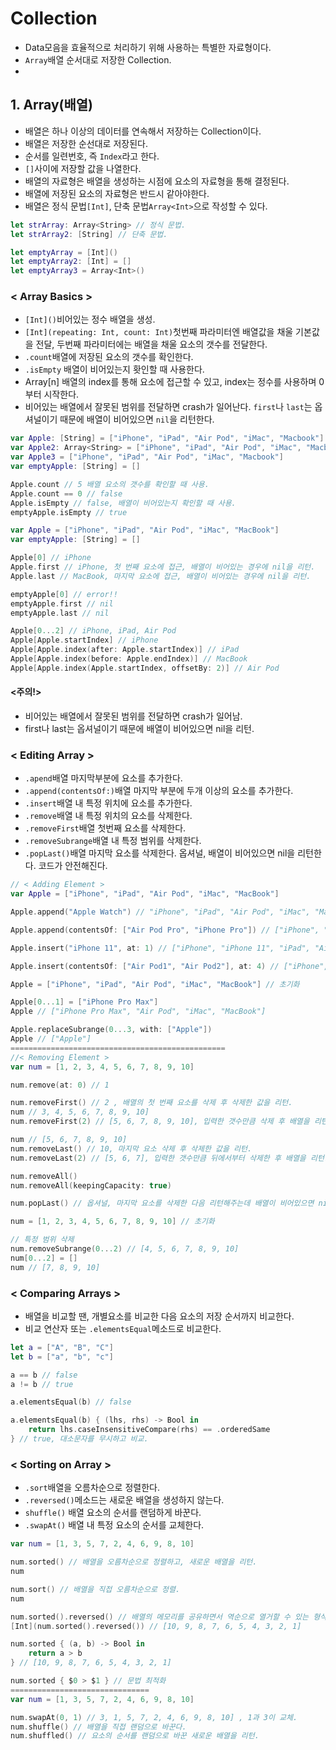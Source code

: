 # Collection
* Data모음을 효율적으로 처리하기 위해 사용하는 특별한 자료형이다.
* `Array`배열 순서대로 저장한 Collection.
* 
## 1. Array(배열)
* 배열은 하나 이상의 데이터를 연속해서 저장하는 Collection이다.
* 배열은 저장한 순선대로 저장된다.
* 순서를 일련번호, 즉 `Index`라고 한다.
* `[]`사이에 저장할 값을 나열한다.
* 배열의 자료형은 배열을 생성하는 시점에 요소의 자료형을 통해 결정된다.
* 배열에 저장된 요소의 자료형은 반드시 같아야한다.
* 배열은 정식 문법`[Int]`, 단축 문법`Array<Int>`으로 작성할 수 있다.
```swift
let strArray: Array<String> // 정식 문법.
let strArray2: [String] // 단축 문법.

let emptyArray = [Int]()
let emptyArray2: [Int] = []
let emptyArray3 = Array<Int>()
```

### < Array Basics >
* `[Int]()`비어있는 정수 배열을 생성.
* `[Int](repeating: Int, count: Int)`첫번째 파라미터엔 배열값을 채울 기본값을 전달, 두번째 파라미터에는 배열을 채울 요소의 갯수를 전달한다.
* `.count`배열에 저장된 요소의 갯수를 확인한다.
* `.isEmpty` 배열이 비어있는지 홧인할 때 사용한다.
* Array[n] 배열의 index를 통해 요소에 접근할 수 있고, index는 정수를 사용하며 0부터 시작한다.
* 비어있는 배열에서 잘못된 범위를 전달하면 crash가 일어난다. `first`나 `last`는 옵셔널이기 때문에 배열이 비어있으면 `nil`을 리턴한다.
```swift
var Apple: [String] = ["iPhone", "iPad", "Air Pod", "iMac", "Macbook"] // 단축 문법
var Apple2: Array<String> = ["iPhone", "iPad", "Air Pod", "iMac", "Macbook"] // 정식 문법
var Apple3 = ["iPhone", "iPad", "Air Pod", "iMac", "Macbook"]
var emptyApple: [String] = []

Apple.count // 5 배열 요소의 갯수를 확인할 때 사용.
Apple.count == 0 // false
Apple.isEmpty // false, 배열이 비어있는지 확인할 때 사용.
emptyApple.isEmpty // true
```

```swift
var Apple = ["iPhone", "iPad", "Air Pod", "iMac", "MacBook"]
var emptyApple: [String] = []

Apple[0] // iPhone
Apple.first // iPhone, 첫 번째 요소에 접근, 배열이 비어있는 경우에 nil을 리턴.
Apple.last // MacBook, 마지막 요소에 접근, 배열이 비어있는 경우에 nil을 리턴.

emptyApple[0] // error!!
emptyApple.first // nil
emptyApple.last // nil

Apple[0...2] // iPhone, iPad, Air Pod
Apple[Apple.startIndex] // iPhone
Apple[Apple.index(after: Apple.startIndex)] // iPad
Apple[Apple.index(before: Apple.endIndex)] // MacBook
Apple[Apple.index(Apple.startIndex, offsetBy: 2)] // Air Pod
```

#### <주의!>
* 비어있는 배열에서 잘못된 범위를 전달하면 crash가 일어남.
* first나 last는 옵셔널이기 때문에 배열이 비어있으면 nil을 리턴.

### < Editing Array >
* `.apend`배열 마지막부분에 요소를 추가한다.
* `.append(contentsOf:)`배열 마지막 부분에 두개 이상의 요소를 추가한다.
* `.insert`배열 내 특정 위치에 요소를 추가한다.
* `.remove`배열 내 특정 위치의 요소를 삭제한다.
* `.removeFirst`배열 첫번째 요소를 삭제한다.
* `.removeSubrange`배열 내 특정 범위를 삭제한다.
* `.popLast()`배열 마지막 요소를 삭제한다. 옵셔널, 배열이 비어있으면 nil을 리턴한다. 코드가 안전해진다.

```swift
// < Adding Element >
var Apple = ["iPhone", "iPad", "Air Pod", "iMac", "MacBook"]

Apple.append("Apple Watch") // "iPhone", "iPad", "Air Pod", "iMac", "MacBook", "Apple Watch"

Apple.append(contentsOf: ["Air Pod Pro", "iPhone Pro"]) // ["iPhone", "iPad", "Air Pod", "iMac", "MacBook", "Apple Watch", "Air Pod Pro", "iPhone Pro"]

Apple.insert("iPhone 11", at: 1) // ["iPhone", "iPhone 11", "iPad", "Air Pod", "iMac", "MacBook", "Apple Watch", "Air Pod Pro", "iPhone Pro"]

Apple.insert(contentsOf: ["Air Pod1", "Air Pod2"], at: 4) // ["iPhone", "iPhone 11", "iPad", "Air Pod", "Air Pod1", "Air Pod2", "iMac", "MacBook", "Apple Watch", "Air Pod Pro", "iPhone Pro"]

Apple = ["iPhone", "iPad", "Air Pod", "iMac", "MacBook"] // 초기화

Apple[0...1] = ["iPhone Pro Max"]
Apple // ["iPhone Pro Max", "Air Pod", "iMac", "MacBook"]

Apple.replaceSubrange(0...3, with: ["Apple"])
Apple // ["Apple"]
================================================
//< Removing Element >
var num = [1, 2, 3, 4, 5, 6, 7, 8, 9, 10]

num.remove(at: 0) // 1

num.removeFirst() // 2 , 배열의 첫 번째 요소를 삭제 후 삭제한 값을 리턴.
num // 3, 4, 5, 6, 7, 8, 9, 10]
num.removeFirst(2) // [5, 6, 7, 8, 9, 10], 입력한 갯수만큼 삭제 후 배열을 리턴.

num // [5, 6, 7, 8, 9, 10]
num.removeLast() // 10, 마지막 요소 삭제 후 삭제한 값을 리턴.
num.removeLast(2) // [5, 6, 7], 입력한 갯수만큼 뒤에서부터 삭제한 후 배열을 리턴.

num.removeAll()
num.removeAll(keepingCapacity: true)

num.popLast() // 옵셔널, 마지막 요소를 삭제한 다음 리턴해주는데 배열이 비어있으면 nil을 리턴.

num = [1, 2, 3, 4, 5, 6, 7, 8, 9, 10] // 초기화

// 특정 범위 삭제
num.removeSubrange(0...2) // [4, 5, 6, 7, 8, 9, 10]
num[0...2] = []
num // [7, 8, 9, 10]
```

### < Comparing Arrays >
* 배열을 비교할 땐, 개별요소를 비교한 다음 요소의 저장 순서까지 비교한다.
* 비교 연산자 또는 `.elementsEqual`메소드로 비교한다.

```swift
let a = ["A", "B", "C"]
let b = ["a", "b", "c"]

a == b // false
a != b // true

a.elementsEqual(b) // false

a.elementsEqual(b) { (lhs, rhs) -> Bool in
    return lhs.caseInsensitiveCompare(rhs) == .orderedSame
} // true, 대소문자를 무시하고 비교.

```

### < Sorting on Array >
* `.sort`배열을 오름차순으로 정렬한다.
* `.reversed()`메소드는 새로운 배열을 생성하지 않는다. 
* `shuffle()` 배열 요소의 순서를 랜덤하게 바꾼다.
* `.swapAt()` 배열 내 특정 요소의 순서를 교체한다.

```swift
var num = [1, 3, 5, 7, 2, 4, 6, 9, 8, 10]

num.sorted() // 배열을 오름차순으로 정렬하고, 새로운 배열을 리턴.
num

num.sort() // 배열을 직접 오름차순으로 정렬.
num

num.sorted().reversed() // 배열의 메모리를 공유하면서 역순으로 열거할 수 있는 형식을 리턴.
[Int](num.sorted().reversed()) // [10, 9, 8, 7, 6, 5, 4, 3, 2, 1]

num.sorted { (a, b) -> Bool in
    return a > b
} // [10, 9, 8, 7, 6, 5, 4, 3, 2, 1]

num.sorted { $0 > $1 } // 문법 최적화
===============================
var num = [1, 3, 5, 7, 2, 4, 6, 9, 8, 10]

num.swapAt(0, 1) // 3, 1, 5, 7, 2, 4, 6, 9, 8, 10] , 1과 3이 교체.
num.shuffle() // 배열을 직접 랜덤으로 바꾼다.
num.shuffled() // 요소의 순서를 랜덤으로 바꾼 새로운 배열을 리턴.
```


